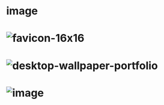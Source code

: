 # image

# ![favicon-16x16](https://github.com/user-attachments/assets/842254d3-1a97-4863-a1c8-8fb41951aa50)
# ![desktop-wallpaper-portfolio](https://github.com/user-attachments/assets/5dc68a6d-9554-44de-9668-46a0c129856d)
# ![image](https://github.com/user-attachments/assets/a71300ce-d89e-4ae5-a4f2-6f543c0e044c)

